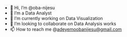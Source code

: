 - 👋 Hi, I’m @oba-nijesu
- 👀 I’m a Data Analyst 
- 🌱 I’m currently working on Data Visualization
- 💞️ I’m looking to collaborate on Data Analysis works
- 📫 How to reach me @adeyemoobanijesu@gmail.com

<!---
oba-nijesu/oba-nijesu is a ✨ special ✨ repository because its `README.md` (this file) appears on your GitHub profile.
You can click the Preview link to take a look at your changes.
--->
